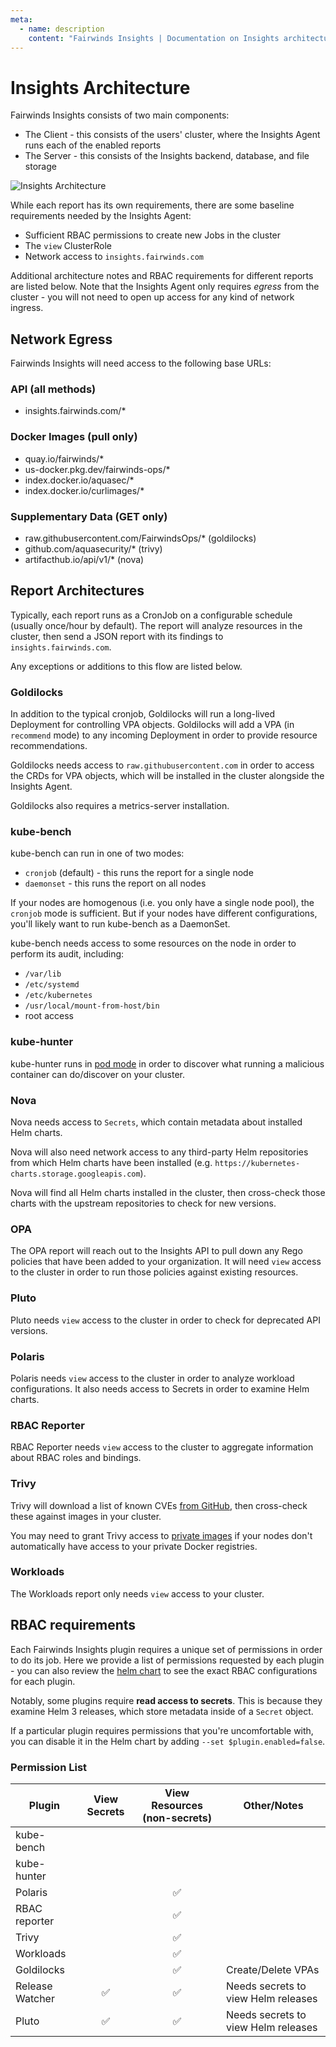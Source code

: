```yaml
---
meta:
  - name: description
    content: "Fairwinds Insights | Documentation on Insights architecture. "
---
```

# Insights Architecture

Fairwinds Insights consists of two main components:
* The Client - this consists of the users' cluster, where the Insights Agent runs each of the enabled reports
* The Server - this consists of the Insights backend, database, and file storage

<img :src="$withBase('/img/architecture.png')" alt="Insights Architecture">

While each report has its own requirements, there are some baseline requirements needed by the
Insights Agent:

* Sufficient RBAC permissions to create new Jobs in the cluster
* The `view` ClusterRole
* Network access to `insights.fairwinds.com`

Additional architecture notes and RBAC requirements for different reports are listed below.
Note that the Insights Agent only requires _egress_ from the cluster - you will not need to
open up access for any kind of network ingress.

## Network Egress
Fairwinds Insights will need access to the following base URLs:

### API (all methods)
* insights.fairwinds.com/*

### Docker Images (pull only)
* quay.io/fairwinds/*
* us-docker.pkg.dev/fairwinds-ops/*
* index.docker.io/aquasec/*
* index.docker.io/curlimages/*

### Supplementary Data (GET only)
* raw.githubusercontent.com/FairwindsOps/* (goldilocks)
* github.com/aquasecurity/* (trivy)
* artifacthub.io/api/v1/* (nova)

## Report Architectures
Typically, each report runs as a CronJob on a configurable schedule (usually once/hour by default).
The report will analyze resources in the cluster, then send a JSON report with its findings
to `insights.fairwinds.com`.

Any exceptions or additions to this flow are listed below.

### Goldilocks
In addition to the typical cronjob, Goldilocks will run a long-lived Deployment for controlling
VPA objects. Goldilocks will add a VPA (in `recommend` mode) to any incoming Deployment in order to
provide resource recommendations.

Goldilocks needs access to `raw.githubusercontent.com` in order to access the CRDs for VPA objects,
which will be installed in the cluster alongside the Insights Agent.

Goldilocks also requires a metrics-server installation.

### kube-bench
kube-bench can run in one of two modes:
* `cronjob` (default) - this runs the report for a single node
* `daemonset` - this runs the report on all nodes

If your nodes are homogenous (i.e. you only have a single node pool), the `cronjob` mode
is sufficient. But if your nodes have different configurations, you'll likely want to run
kube-bench as a DaemonSet.

kube-bench needs access to some resources on the node in order to perform its audit, including:
* `/var/lib`
* `/etc/systemd`
* `/etc/kubernetes`
* `/usr/local/mount-from-host/bin`
* root access

### kube-hunter
kube-hunter runs in [pod mode](https://github.com/aquasecurity/kube-hunter#pod) in order to discover what
running a malicious container can do/discover on your cluster.

### Nova
Nova needs access to `Secrets`, which contain metadata about installed Helm charts.

Nova will also need network access to any third-party Helm repositories from which Helm charts have
been installed (e.g. `https://kubernetes-charts.storage.googleapis.com`).

Nova will find all Helm charts installed in the cluster, then cross-check those charts with the upstream
repositories to check for new versions.

### OPA
The OPA report will reach out to the Insights API to pull down any Rego policies that have been added to your
organization. It will need `view` access to the cluster in order to run those policies against existing resources.

### Pluto
Pluto needs `view` access to the cluster in order to check for deprecated API versions.

### Polaris
Polaris needs `view` access to the cluster in order to analyze workload configurations. It also needs
access to Secrets in order to examine Helm charts.

### RBAC Reporter
RBAC Reporter needs `view` access to the cluster to aggregate information about RBAC roles and bindings.

### Trivy
Trivy will download a list of known CVEs [from GitHub](https://github.com/aquasecurity/trivy-db),
then cross-check these against images in your cluster.

You may need to grant Trivy access to [private images](/technical-details/reports/trivy#private-images) if your nodes
don't automatically have access to your private Docker registries.

### Workloads
The Workloads report only needs `view` access to your cluster.

## RBAC requirements
Each Fairwinds Insights plugin requires a unique set of permissions in order to do its job.
Here we provide a list of permissions requested by each plugin - you can also review
the [helm chart](https://github.com/FairwindsOps/charts/tree/master/stable/insights-agent) to
see the exact RBAC configurations for each plugin.

Notably, some plugins require **read access to secrets**. This is because they examine Helm 3
releases, which store metadata inside of a `Secret` object.

If a particular plugin requires permissions that you're uncomfortable with, you can disable it
in the Helm chart by adding `--set $plugin.enabled=false`.

### Permission List
| Plugin          | View Secrets       | View Resources (non-secrets) | Other/Notes |
|-----------------|:------------------:|:----------------------------:|-------------- |
| kube-bench      |                    |                              |   |
| kube-hunter     |                    |                              |   |
| Polaris         |                    | :white_check_mark:           |   |
| RBAC reporter   |                    | :white_check_mark:           |   |
| Trivy           |                    | :white_check_mark:           |   |
| Workloads       |                    | :white_check_mark:           |   |
| Goldilocks      |                    | :white_check_mark:           | Create/Delete VPAs |
| Release Watcher | :white_check_mark: | :white_check_mark:           | Needs secrets to view Helm releases |
| Pluto           | :white_check_mark: | :white_check_mark:           | Needs secrets to view Helm releases |
